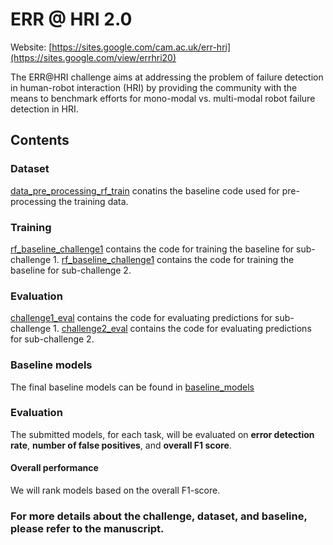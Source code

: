 # ERR @ HRI 2.0

Website: [https://sites.google.com/cam.ac.uk/err-hri](https://sites.google.com/view/errhri20)

The ERR@HRI challenge aims at addressing the problem of failure detection in human-robot interaction (HRI) by providing the community with the means to benchmark efforts for mono-modal vs. multi-modal robot failure detection in HRI. 

## Contents 
### Dataset 

[data_pre_processing_rf_train](./dataset/data_pre_processing_rf_train.py) conatins the baseline code used for pre-processing the training data. 


### Training

[rf_baseline_challenge1](./training/rf_baseline_challenge1.ipynb) contains the code for training the baseline for sub-challenge 1. 
[rf_baseline_challenge1](./training/rf_baseline_challenge2.ipynb) contains the code for training the baseline for sub-challenge 2. 

### Evaluation

[challenge1_eval](./evaluation/challenge1_eval.ipynb) contains the code for evaluating predictions for sub-challenge 1. 
[challenge2_eval](./evaluation/challenge2_eval.ipynb) contains the code for evaluating predictions for sub-challenge 2. 


### Baseline models

The final baseline models can be found in [baseline_models](./baseline_models.zip)


### Evaluation

The submitted models, for each task, will be evaluated on **error detection rate**, **number of false positives**, and **overall F1 score**. 

#### Overall performance

We will rank models based on the overall F1-score.

### For more details about the challenge, dataset, and baseline, please refer to the manuscript. 
